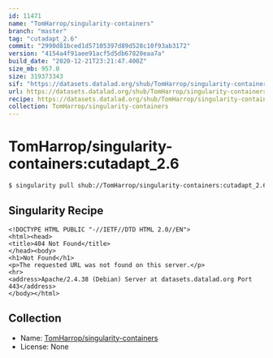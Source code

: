 ```yaml
---
id: 11471
name: "TomHarrop/singularity-containers"
branch: "master"
tag: "cutadapt_2.6"
commit: "2990d81bced1d57105397d89d528c10f93ab3172"
version: "4154a4f91aee91acf5d5db67820eaa7a"
build_date: "2020-12-21T23:21:47.400Z"
size_mb: 957.0
size: 319373343
sif: "https://datasets.datalad.org/shub/TomHarrop/singularity-containers/cutadapt_2.6/2020-12-21-2990d81b-4154a4f9/4154a4f91aee91acf5d5db67820eaa7a.sif"
url: https://datasets.datalad.org/shub/TomHarrop/singularity-containers/cutadapt_2.6/2020-12-21-2990d81b-4154a4f9/
recipe: https://datasets.datalad.org/shub/TomHarrop/singularity-containers/cutadapt_2.6/2020-12-21-2990d81b-4154a4f9/Singularity
collection: TomHarrop/singularity-containers
---
```


# TomHarrop/singularity-containers:cutadapt_2.6

```bash
$ singularity pull shub://TomHarrop/singularity-containers:cutadapt_2.6
```

## Singularity Recipe

```singularity
<!DOCTYPE HTML PUBLIC "-//IETF//DTD HTML 2.0//EN">
<html><head>
<title>404 Not Found</title>
</head><body>
<h1>Not Found</h1>
<p>The requested URL was not found on this server.</p>
<hr>
<address>Apache/2.4.38 (Debian) Server at datasets.datalad.org Port 443</address>
</body></html>
```

## Collection

 - Name: [TomHarrop/singularity-containers](https://github.com/TomHarrop/singularity-containers)
 - License: None

